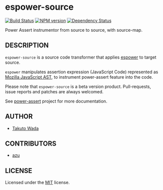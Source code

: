 espower-source
================================

[![Build Status](https://travis-ci.org/twada/espower-source.svg?branch=master)](https://travis-ci.org/twada/espower-source)
[![NPM version](https://badge.fury.io/js/espower-source.svg)](http://badge.fury.io/js/espower-source)
[![Dependency Status](https://gemnasium.com/twada/espower-source.svg)](https://gemnasium.com/twada/espower-source)

Power Assert instrumentor from source to source, with source-map.


DESCRIPTION
---------------------------------------
`espower-source` is a source code transformer that applies [espower](http://github.com/twada/espower) to target source.

`espower` manipulates assertion expression (JavaScript Code) represented as [Mozilla JavaScript AST](https://developer.mozilla.org/en-US/docs/SpiderMonkey/Parser_API), to instrument power-assert feature into the code.

Please note that `espower-source` is a beta version product. Pull-requests, issue reports and patches are always welcomed.

See [power-assert](http://github.com/twada/power-assert) project for more documentation.


AUTHOR
---------------------------------------
* [Takuto Wada](http://github.com/twada)


CONTRIBUTORS
---------------------------------------
* [azu](https://github.com/azu)


LICENSE
---------------------------------------
Licensed under the [MIT](https://raw.github.com/twada/espower-source/master/MIT-LICENSE.txt) license.
